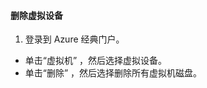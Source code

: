 #### <a name="to-delete-a-virtual-device"></a>删除虚拟设备
1. 登录到 Azure 经典门户。

* 单击“虚拟机” ，然后选择虚拟设备。
* 单击“删除”  ，然后选择删除所有虚拟机磁盘。



<!--HONumber=Nov16_HO2-->


